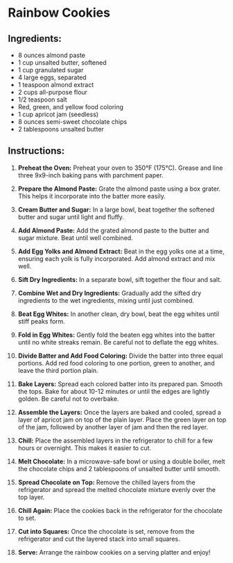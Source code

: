 # Rainbow Cookies

## Ingredients:

- 8 ounces almond paste
- 1 cup unsalted butter, softened
- 1 cup granulated sugar
- 4 large eggs, separated
- 1 teaspoon almond extract
- 2 cups all-purpose flour
- 1/2 teaspoon salt
- Red, green, and yellow food coloring
- 1 cup apricot jam (seedless)
- 8 ounces semi-sweet chocolate chips
- 2 tablespoons unsalted butter

## Instructions:

1. **Preheat the Oven:**
   Preheat your oven to 350°F (175°C). Grease and line three 9x9-inch baking pans with parchment paper.

2. **Prepare the Almond Paste:**
   Grate the almond paste using a box grater. This helps it incorporate into the batter more easily.

3. **Cream Butter and Sugar:**
   In a large bowl, beat together the softened butter and sugar until light and fluffy.

4. **Add Almond Paste:**
   Add the grated almond paste to the butter and sugar mixture. Beat until well combined.

5. **Add Egg Yolks and Almond Extract:**
   Beat in the egg yolks one at a time, ensuring each yolk is fully incorporated. Add almond extract and mix well.

6. **Sift Dry Ingredients:**
   In a separate bowl, sift together the flour and salt.

7. **Combine Wet and Dry Ingredients:**
   Gradually add the sifted dry ingredients to the wet ingredients, mixing until just combined.

8. **Beat Egg Whites:**
   In another clean, dry bowl, beat the egg whites until stiff peaks form.

9. **Fold in Egg Whites:**
   Gently fold the beaten egg whites into the batter until no white streaks remain. Be careful not to deflate the egg whites.

10. **Divide Batter and Add Food Coloring:**
    Divide the batter into three equal portions. Add red food coloring to one portion, green to another, and leave the third portion plain.

11. **Bake Layers:**
    Spread each colored batter into its prepared pan. Smooth the tops. Bake for about 10-12 minutes or until the edges are lightly golden. Be careful not to overbake.

12. **Assemble the Layers:**
    Once the layers are baked and cooled, spread a layer of apricot jam on top of the plain layer. Place the green layer on top of the jam, followed by another layer of jam and then the red layer.

13. **Chill:**
    Place the assembled layers in the refrigerator to chill for a few hours or overnight. This makes it easier to cut.

14. **Melt Chocolate:**
    In a microwave-safe bowl or using a double boiler, melt the chocolate chips and 2 tablespoons of unsalted butter until smooth.

15. **Spread Chocolate on Top:**
    Remove the chilled layers from the refrigerator and spread the melted chocolate mixture evenly over the top layer.

16. **Chill Again:**
    Place the cookies back in the refrigerator for the chocolate to set.

17. **Cut into Squares:**
    Once the chocolate is set, remove from the refrigerator and cut the layered stack into small squares.

18. **Serve:**
    Arrange the rainbow cookies on a serving platter and enjoy!
